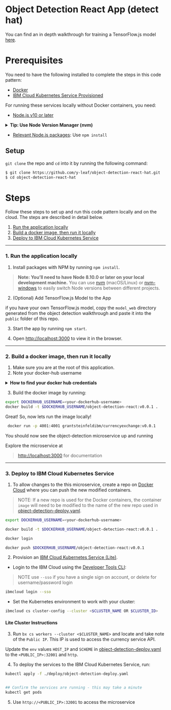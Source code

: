 # Object Detection React App (detect hat)

You can find an in depth walkthrough for training a TensorFlow.js model [here](https://github.com/cloud-annotations/training/).


# Prerequisites
You need to have the following installed to complete the steps in this code pattern:

* [Docker](https://www.docker.com/products/docker-desktop)
* [IBM Cloud Kubernetes Service Provisioned](https://www.ibm.com/cloud/container-service)

For running these services locally without Docker containers, you need:

* [Node.js v10 or later](https://nodejs.org/en/download/)
<details><summary><strong>Tip: Use Node Version Manager (nvm)</strong></summary>

> nvm is a simple bash script to manage multiple active Node.js versions.

> recommend: using `Node Version Manager (NVM)` to control the version of Node.js that you use.

> Why? The system or operating system installed Node.js version is fixed. You may need different versions of Node for other projects.  

> NVM allows you to choose and switch to the version of Node.js that suits your needs.

> Install via command line:

```sh
curl -o- https://raw.githubusercontent.com/nvm-sh/nvm/v0.35.2/install.sh | bash
```

[Learn more about NVM](https://github.com/nvm-sh/nvm) and find the latest installation instructions.

</details>

* [Relevant Node.js packages](package.json): Use `npm install`



## Setup
`git clone` the repo and `cd` into it by running the following command:

```bash
$ git clone https://github.com/y-leaf/object-detection-react-hat.git
$ cd object-detection-react-hat
```

# Steps 

Follow these steps to set up and run this code pattern locally and on the cloud. The steps are described in detail below.

1. [Run the application locally](#1-run-the-application-locally)
2. [Build a docker image, then run it locally](#2-Build-a-docker-image-then-run-it-locally)
3. [Deploy to IBM Cloud Kubernetes Service](#3-deploy-to-ibm-cloud-kubernetes-service)


--------------------

### 1. Run the application locally

1. Install packages with NPM by running `npm install`.

> **Note: You’ll need to have Node 8.10.0 or later on your local development machine.** You can use [nvm](https://github.com/creationix/nvm#installation) (macOS/Linux) or [nvm-windows](https://github.com/coreybutler/nvm-windows#node-version-manager-nvm-for-windows) to easily switch Node versions between different projects.

2. (Optional) Add TensorFlow.js Model to the App

if you have your own TensorFlow.js model, copy the `model_web` directory generated from the object detection walkthrough and paste it into the `public` folder of this repo.

3. Start the app by running `npm start`.

4. Open [http://localhost:3000](http://localhost:3000) to view it in the browser.


--------------------

### 2. Build a docker image, then run it locally

1. Make sure you are at the root of this application.
2. Note your docker-hub username
<details><summary><strong>How to find your docker hub credentials</strong></summary>

> To download Docker desktop you must create a Docker hub account.

> To find the username, you can click on at your Docker desktop icon (mac) toolbar 

</details>

3. Build the docker image by running:

```bash
export DOCKERHUB_USERNAME=<your-dockerhub-username>
docker build -t $DOCKERHUB_USERNAME/object-detection-react:v0.0.1 .
```


Great!  So, now lets run the image locally!

```bash
 docker run -p 4001:4001 grantsteinfeldibm/currencyexchange:v0.0.1
```


You should now see the object-detection microservice up and running

Explore the microservice at
>  [http://localhost:3000](http://localhost:3000) for documentation


--------------------

### 3. Deploy to IBM Cloud Kubernetes Service

1. To allow changes to the this microservice, create a repo on [Docker Cloud](https://cloud.docker.com/) where you can push the new modified containers. 

> NOTE: If a new repo is used for the Docker containers, the container `image` will need to be modified to the name of the new repo used in [object-detection-deploy.yaml](object-detection-deploy.yaml).

```bash
export DOCKERHUB_USERNAME=<your-dockerhub-username>

docker build -t $DOCKERHUB_USERNAME/object-detection-react:v0.0.1 .

docker login

docker push $DOCKERHUB_USERNAME/object-detection-react:v0.0.1

```

2. Provision an [IBM Cloud Kubernetes Service (Lite)](https://cloud.ibm.com/kubernetes/catalog/cluster).

* Login to the IBM Cloud using the [Developer Tools CLI](https://www.ibm.com/cloud/cli):
> NOTE use `--sso` if you have a single sign on account, or delete for username/password login

```bash
ibmcloud login --sso
```

* Set the Kubernetes environment to work with your cluster:

```bash
ibmcloud cs cluster-config --cluster <$CLUSTER_NAME OR $CLUSTER_ID>
```


#### Lite Cluster Instructions

3. Run `bx cs workers --cluster <$CLUSTER_NAME>` and locate and take note of the `Public IP`. This IP is used to access the currency service API. 

Update the `env` values `HOST_IP` and `SCHEME` in [object-detection-deploy.yaml](object-detection-deploy.yaml) 
to the `<PUBLIC_IP>:32001` and `http`.

4. To deploy the services to the IBM Cloud Kubernetes Service, run:

```bash
kubectl apply -f ./deploy/object-detection-deploy.yaml


## Confirm the services are running - this may take a minute
kubectl get pods
```

5. Use `http://<PUBLIC_IP>:32001` to access the microservice
